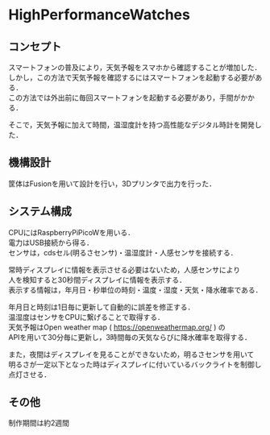 # HighPerformanceWatches

## コンセプト
スマートフォンの普及により，天気予報をスマホから確認することが増加した．  
しかし，この方法で天気予報を確認するにはスマートフォンを起動する必要がある．  
この方法では外出前に毎回スマートフォンを起動する必要があり，手間がかかる．  

そこで，天気予報に加えて時間，温湿度計を持つ高性能なデジタル時計を開発した．  

## 機構設計
筐体はFusionを用いて設計を行い，3Dプリンタで出力を行った．  

## システム構成
CPUにはRaspberryPiPicoWを用いる．  
電力はUSB接続から得る．  
センサは，cdsセル(明るさセンサ)・温湿度計・人感センサを接続する．

常時ディスプレイに情報を表示させる必要はないため，人感センサにより  
人を検知すると30秒間ディスプレイに情報を表示する．  
表示する情報は，年月日・秒単位の時刻・温度・湿度・天気・降水確率である．  

年月日と時刻は1日毎に更新して自動的に誤差を修正する．  
温湿度はセンサをCPUに繋げることで取得する．  
天気予報はOpen weather map ( https://openweathermap.org/ ) の  
APIを用いて30分毎に更新し，3時間毎の天気ならびに降水確率を取得する．  

また，夜間はディスプレイを見ることができないため，明るさセンサを用いて   
明るさが一定以下となった時はディスプレイに付いているバックライトを制御し点灯させる．  

## その他
制作期間は約2週間

